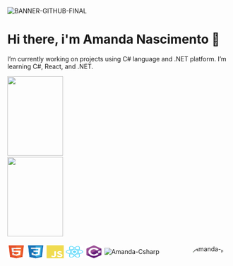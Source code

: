 

![BANNER-GITHUB-FINAL](https://user-images.githubusercontent.com/87491868/164143019-4d954785-fbe6-43de-bbec-950fca3918d8.png)

### <h1 align="text-center">Hi there, i'm Amanda Nascimento 👋</h1>

I’m currently working on projects using C# language and .NET platform.
I’m learning C#, React, and .NET.


<div>
  <img height="180em" width="50%" src="https://github-readme-stats.vercel.app/api?username=AmandaJhes&show_icons=true&theme=radical">
  <img height="180em" width="50%" src="https://github-readme-stats.vercel.app/api/top-langs/?username=AmandaJhes&layout=compact&show_icons=true&theme=radical">
</div>

<div style="display: inline_block"><br>
  <img align="center" alt="Amanda-HTML" height="30" width="40" src="https://raw.githubusercontent.com/devicons/devicon/master/icons/html5/html5-original.svg">
  <img align="center" alt="Amanda-CSS" height="30" width="40" src="https://raw.githubusercontent.com/devicons/devicon/master/icons/css3/css3-original.svg">
  <img align="center" alt="Amanda-Js" height="30" width="40" src="https://raw.githubusercontent.com/devicons/devicon/master/icons/javascript/javascript-plain.svg">
  <img align="center" alt="Amanda-React" height="30" width="40" src="https://raw.githubusercontent.com/devicons/devicon/master/icons/react/react-original.svg">
  <img align="center" alt="Amanda-Csharp" height="30" width="40" src="https://raw.githubusercontent.com/devicons/devicon/master/icons/csharp/csharp-original.svg">
  <img align="center" alt="Amanda-Csharp" height="30" width="40" src="https://cdn.jsdelivr.net/gh/devicons/devicon/icons/dot-net/dot-net-plain-wordmark.svg">
  <img align="right" alt="Amanda-pic" height="150" style="border-radius:50px;" src="https://i.picasion.com/pic92/dfed40cc640597704289dd63c14504a7.gif">
</div>
  
  #

